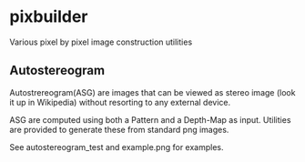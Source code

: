 # pixbuilder
Various pixel by pixel image construction utilities


## Autostereogram

Autostrereogram(ASG) are images that can be viewed as stereo image (look it up in Wikipedia) without resorting to any external device.

ASG are computed using both a Pattern and a Depth-Map as input. Utilities are provided to generate these from standard png images.

See autostereogram_test and example.png for examples.



